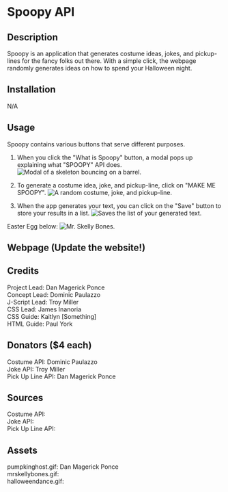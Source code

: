 # Spoopy API

## Description
Spoopy is an application that generates costume ideas, jokes, and pickup-lines for the fancy folks out there. With a simple click, the webpage randomly generates ideas on how to spend your Halloween night.

## Installation
N/A

## Usage
Spoopy contains various buttons that serve different purposes.

1) When you click the "What is Spoopy" button, a modal pops up explaining what "SPOOPY" API does.
![Modal of a skeleton bouncing on a barrel.](assets/images/screen-1.gif?raw=true)

2) To generate a costume idea, joke, and pickup-line, click on "MAKE ME SPOOPY".
![A random costume, joke, and pickup-line.](assets/images/screen-2.gif?raw=true)

3) When the app generates your text, you can click on the "Save" button to store your results in a list.
![Saves the list of your generated text.](assets/images/screen-3.gif?raw=true)

Easter Egg below:
![Mr. Skelly Bones.](assets/images/screen-4.gif?raw=true)

## Webpage (Update the website!)

## Credits
Project Lead: Dan Magerick Ponce
<br>
Concept Lead: Dominic Paulazzo
<br>
J-Script Lead: Troy Miller
<br>
CSS Lead: James Inanoria
<br>
CSS Guide: Kaitlyn [Something]
<br>
HTML Guide: Paul York

## Donators ($4 each)
Costume API: Dominic Paulazzo
<br>
Joke API: Troy Miller
<br>
Pick Up Line API: Dan Magerick Ponce
<br>

## Sources
Costume API:
<br>
Joke API:
<br>
Pick Up Line API:
<br>

## Assets
pumpkinghost.gif: Dan Magerick Ponce
<br>
mrskellybones.gif:
<br>
halloweendance.gif:
<br>

